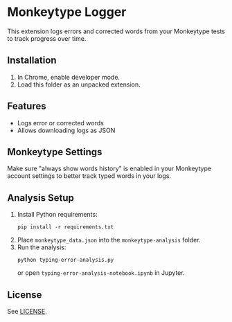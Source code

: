 # Monkeytype Logger

This extension logs errors and corrected words from your Monkeytype tests to track progress over time.

## Installation

1. In Chrome, enable developer mode.
2. Load this folder as an unpacked extension.

## Features

- Logs error or corrected words
- Allows downloading logs as JSON

## Monkeytype Settings

Make sure "always show words history" is enabled in your Monkeytype account settings
to better track typed words in your logs.

## Analysis Setup

1. Install Python requirements:
   ```
   pip install -r requirements.txt
   ```
2. Place `monkeytype_data.json` into the `monkeytype-analysis` folder.
3. Run the analysis:
   ```
   python typing-error-analysis.py
   ```
   or open `typing-error-analysis-notebook.ipynb` in Jupyter.

## License

See [LICENSE](./LICENSE).
